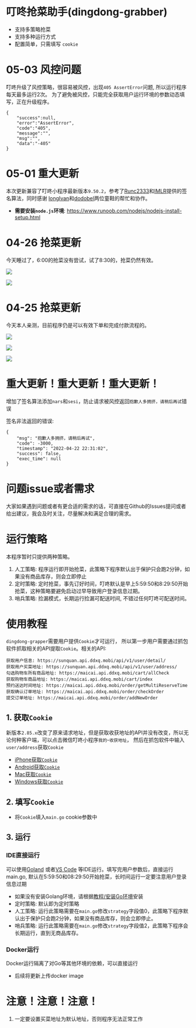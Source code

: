 # 叮咚抢菜助手(dingdong-grabber)

- 支持多策略抢菜
- 支持多种运行方式
- 配置简单，只需填写 `cookie`

# 05-03 风控问题

叮咚升级了风控策略，很容易被风控，出现`405 AssertError`问题, 所以运行程序每天最多运行2次。 为了避免被风控，只能完全获取用户运行环境的参数动态填写，正在升级程序。

```
{
    "success":null,
    "error":"AssertError",
    "code":"405",
    "message":"",
    "msg":"",
    "data":"-405"
}
```

# 05-01 重大更新

本次更新兼容了叮咚小程序最新版本`9.50.2`，参考了[Runc2333](https://github.com/Runc2333)和[IMLR](https://github.com/IMLR)提供的签名算法，同时感谢
[longIvan](https://github.com/longIvan)和[dodobel](https://github.com/dodobel)两位童鞋的帮忙和协作。

- **需要安装`node.js`环境**: https://www.runoob.com/nodejs/nodejs-install-setup.html

# 04-26 抢菜更新

今天睡过了，6:00的抢菜没有尝试，试了8:30的，抢菜仍然有效。

![](./教程/images/order/04-26/订单日志.png)

![](./教程/images/order/04-26/订单.png)

# 04-25 抢菜更新

今天本人亲测，目前程序仍是可以有效下单和完成付款流程的。

![](./教程/images/order/04-25/订单日志.png)

![](./教程/images/order/04-25/订单.png)

![](./教程/images/order/04-25/支付结果.png)

# 重大更新！重大更新！重大更新！

增加了签名算法添加`nars`和`sesi`，防止请求被风控返回`抱歉人多拥挤，请稍后再试`错误

签名非法返回的错误:

```
{
    "msg": "抱歉人多拥挤，请稍后再试",
    "code": -3000,
    "timestamp": "2022-04-22 22:31:02",
    "success": false,
    "exec_time": null
}
```

# 问题issue或者需求

大家如果遇到问题或者有更合适的需求的话，可直接在Github的Issues提问或者给出建议，我会及时关注，尽量解决和满足合理的需求。

# 运行策略

本程序暂时只提供两种策略。

1. 人工策略: 程序运行即开始抢菜，此策略下程序默认出于保护只会跑2分钟，如果没有商品库存，则会立即停止
2. 定时策略: 定时抢菜，事先订好时间，叮咚默认是早上5:59:50和8:29:50开始抢菜，这种策略要避免启动过早导致用户登录信息过期。
3. 哨兵策略: 捡漏模式，长期运行捡漏可配送时间, 不错过任何叮咚可配送时间。

# 使用教程

`dingdong-grapper`需要用户提供`Cookie`才可运行， 所以第一步用户需要通过抓包软件抓取相关的API提取`Cookie`。相关的API:

```
获取用户信息: https://sunquan.api.ddxq.mobi/api/v1/user/detail/
获取用户买菜地址: https://sunquan.api.ddxq.mobi/api/v1/user/address/    
勾选购物车所有商品地址: https://maicai.api.ddxq.mobi/cart/allCheck
获取购物车商品地址: https://maicai.api.ddxq.mobi/cart/index
预约送达时间地址: https://maicai.api.ddxq.mobi/order/getMultiReserveTime
获取确认订单地址: https://maicai.api.ddxq.mobi/order/checkOrder
提交订单地址: https://maicai.api.ddxq.mobi/order/addNewOrder
```

## 1. 获取`Cookie`

新版本`2.85.x`改变了原来请求地址，但是获取收获地址的API并没有改变，所以无论何种客户端，可以点击微信叮咚小程序`我的`-`收获地址`， 然后在抓包软件中输入`user/address`获取`Cookie`

- [iPhone获取`Cookie`](教程/cookie/iphone.md)
- [Android获取`Cookie`](教程/cookie/android.md)
- [Mac获取`Cookie`](教程/cookie/mac.md)
- [Windows获取`Cookie`](教程/cookie/windows.md)

## 2. 填写`Cookie`

- 将`Cookie`填入`main.go` cookie参数中

## 3. 运行

### IDE直接运行

可以使用[Goland](https://www.jetbrains.com/go/download/#section=mac) 或者[VS Code](https://code.visualstudio.com/download)
等IDE运行。填写完用户参数后，直接运行main.go, 默认在5:59:50和08:29:50开始抢菜，长时间运行一定要注意用户登录信息过期

- 如果没有安装Golang环境，请根据[教程/安装Go环境](教程/安装Go环境)安装
- 定时策略: 默认即为定时策略
- 人工策略: 运行此策略需要在`main.go`修改`strategy`字段值0，此策略下程序默认出于保护只会跑2分钟，如果没有商品库存，则会立即停止。
- 哨兵策略: 运行此策略需要在`main.go`修改`strategy`字段值2，此策略下程序会长期运行，直到无商品库存。

### Docker运行

Docker运行隔离了对Go等其他环境的依赖，可以直接运行

- 后续将更新上传docker image

# 注意！注意！注意！

1. 一定要设置买菜地址为默认地址，否则程序无法正常工作